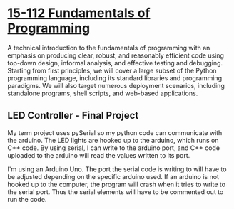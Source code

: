 # [15-112 Fundamentals of Programming](http://www.kosbie.net/cmu/spring-16/15-112/)
A technical introduction to the fundamentals of programming with an emphasis on producing clear, robust, and reasonably efficient code using top-down design, informal analysis, and effective testing and debugging. Starting from first principles, we will cover a large subset of the Python programming language, including its standard libraries and programming paradigms. We will also target numerous deployment scenarios, including standalone programs, shell scripts, and web-based applications.

## LED Controller - Final Project

My term project uses pySerial so my python code can communicate with the arduino. The LED lights are hooked up to the arduino, which runs on C++ code. By using serial, I can write to the arduino port, and C++ code uploaded to the arduino will read the values written to its port.

I'm using an Arduino Uno. The port the serial code is writing to will have to be adjusted depending on the specific arduino used. If an arduino is not hooked up to the computer, the program will crash when it tries to write to the serial port. Thus the serial elements will have to be commented out to run the code.
